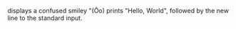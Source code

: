 displays a confused smiley "(Ôo)
prints "Hello, World", followed by the new line to the standard input.
